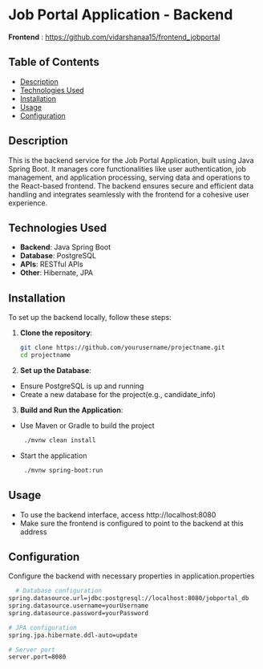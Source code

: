 # Job Portal Application - Backend
**Frontend** : https://github.com/vidarshanaa15/frontend_jobportal

## Table of Contents
- [Description](#description)
- [Technologies Used](#technologies-used)
- [Installation](#installation)
- [Usage](#usage)
- [Configuration](#configuration)

## Description
This is the backend service for the Job Portal Application, built using Java Spring Boot. It manages core functionalities like user authentication, job management, and application processing, serving data and operations to the React-based frontend. The backend ensures secure and efficient data handling and integrates seamlessly with the frontend for a cohesive user experience.

## Technologies Used
- **Backend**: Java Spring Boot
- **Database**: PostgreSQL
- **APIs**: RESTful APIs
- **Other**: Hibernate, JPA

## Installation
To set up the backend locally, follow these steps:

1. **Clone the repository**:
   ```bash
   git clone https://github.com/yourusername/projectname.git
   cd projectname
   ```

2. **Set up the Database**:
- Ensure PostgreSQL is up and running
- Create a new database for the project(e.g., candidate_info)

3. **Build and Run the Application**:
- Use Maven or Gradle to build the project
  ```bash
   ./mvnw clean install
   ```
- Start the application
  ```bash
   ./mvnw spring-boot:run
   ```

## Usage
- To use the backend interface, access http://localhost:8080
- Make sure the frontend is configured to point to the backend at this address

## Configuration
Configure the backend with necessary properties in application.properties
```bash
  # Database configuration
spring.datasource.url=jdbc:postgresql://localhost:8080/jobportal_db
spring.datasource.username=yourUsername
spring.datasource.password=yourPassword

# JPA configuration
spring.jpa.hibernate.ddl-auto=update

# Server port
server.port=8080
```

